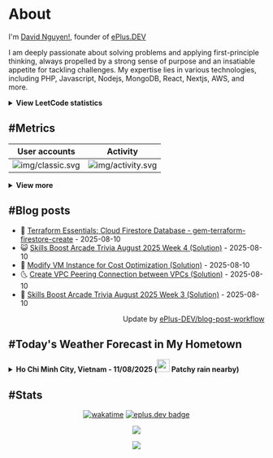 # About

I'm [David Nguyen!](https://github.com/hoangsvit), founder of [ePlus.DEV](https://eplus.dev)

I am deeply passionate about solving problems and applying first-principle thinking, always propelled by a strong sense
of purpose and an insatiable appetite for tackling challenges. My expertise lies in various technologies, including PHP,
Javascript, Nodejs, MongoDB, React, Nextjs, AWS, and more.

<details>
  <summary><b>View LeetCode statistics</b></summary>

  <p align="center">
    <img alt="img/leetcode.svg" src="https://metrics.eplus.dev/img/leetcode.svg">
  </p>
</details>

## #Metrics

| User accounts | Activity |
| ------------- | ------------- |
| ![img/classic.svg](https://metrics.eplus.dev/img/classic.svg) | ![img/activity.svg](https://metrics.eplus.dev/img/activity.svg) |

<details>
  <summary><b>View more</b></summary>

  | Wakatime | Languages |
  | ------------- | ------------- |
  | ![img/wakatime.svg](https://metrics.eplus.dev/img/wakatime.svg) | ![img/languages.svg](https://metrics.eplus.dev/img/languages.svg) |

  | Achievements | Followers |
  | ------------- | ------------- |
  | ![img/achievements.compact.svg](https://metrics.eplus.dev/img/achievements.compact.svg) | ![img/people.followers.svg](https://metrics.eplus.dev/img/people.followers.svg) |
</details>

## #Blog posts
- 🧰 [Terraform Essentials: Cloud Firestore Database - gem-terraform-firestore-create](https://eplus.dev/terraform-essentials-cloud-firestore-database-gem-terraform-firestore-create) - 2025-08-10 
- 😺 [Skills Boost Arcade Trivia August 2025 Week 4 &lpar;Solution&rpar;](https://eplus.dev/skills-boost-arcade-trivia-august-2025-week-4-solution) - 2025-08-10 
- 🗽 [Modify VM Instance for Cost Optimization &lpar;Solution&rpar;](https://eplus.dev/modify-vm-instance-for-cost-optimization-solution) - 2025-08-10 
- 🌜 [Create VPC Peering Connection between VPCs &lpar;Solution&rpar;](https://eplus.dev/create-vpc-peering-connection-between-vpcs-solution) - 2025-08-10 
- 📝 [Skills Boost Arcade Trivia August 2025 Week 3 &lpar;Solution&rpar;](https://eplus.dev/skills-boost-arcade-trivia-august-2025-week-3-solution) - 2025-08-10 

<div align="right">
  Update by <a target="_blank"
    href="https://github.com/ePlus-DEV/blog-post-workflow">ePlus-DEV/blog-post-workflow</a>
</div>

## #Today's Weather Forecast in My Hometown



<details>
  <summary><b>Ho Chi Minh City, Vietnam - 11/08/2025 (<img src="https://cdn.weatherapi.com/weather/64x64/day/176.png" width="25" /> Patchy rain nearby)</b></summary>


<table>
    <tr>
        <th>Hour</th>
        <td>00:00</td><td>01:00</td><td>02:00</td><td>03:00</td><td>04:00</td><td>05:00</td><td>06:00</td><td>07:00</td><td>08:00</td><td>09:00</td><td>10:00</td><td>11:00</td><td>12:00</td><td>13:00</td><td>14:00</td><td>15:00</td><td>16:00</td><td>17:00</td><td>18:00</td><td>19:00</td><td>20:00</td><td>21:00</td><td>22:00</td><td>23:00</td>
    </tr>
    <tr>
        <th>Weather</th>
        <td><img src="https://cdn.weatherapi.com/weather/64x64/night/116.png"></img></td><td><img src="https://cdn.weatherapi.com/weather/64x64/night/116.png"></img></td><td><img src="https://cdn.weatherapi.com/weather/64x64/night/116.png"></img></td><td><img src="https://cdn.weatherapi.com/weather/64x64/night/116.png"></img></td><td><img src="https://cdn.weatherapi.com/weather/64x64/night/116.png"></img></td><td><img src="https://cdn.weatherapi.com/weather/64x64/night/116.png"></img></td><td><img src="https://cdn.weatherapi.com/weather/64x64/day/113.png"></img></td><td><img src="https://cdn.weatherapi.com/weather/64x64/day/113.png"></img></td><td><img src="https://cdn.weatherapi.com/weather/64x64/day/116.png"></img></td><td><img src="https://cdn.weatherapi.com/weather/64x64/day/176.png"></img></td><td><img src="https://cdn.weatherapi.com/weather/64x64/day/176.png"></img></td><td><img src="https://cdn.weatherapi.com/weather/64x64/day/176.png"></img></td><td><img src="https://cdn.weatherapi.com/weather/64x64/day/176.png"></img></td><td><img src="https://cdn.weatherapi.com/weather/64x64/day/353.png"></img></td><td><img src="https://cdn.weatherapi.com/weather/64x64/day/353.png"></img></td><td><img src="https://cdn.weatherapi.com/weather/64x64/day/353.png"></img></td><td><img src="https://cdn.weatherapi.com/weather/64x64/day/116.png"></img></td><td><img src="https://cdn.weatherapi.com/weather/64x64/day/176.png"></img></td><td><img src="https://cdn.weatherapi.com/weather/64x64/day/353.png"></img></td><td><img src="https://cdn.weatherapi.com/weather/64x64/night/119.png"></img></td><td><img src="https://cdn.weatherapi.com/weather/64x64/night/389.png"></img></td><td><img src="https://cdn.weatherapi.com/weather/64x64/night/353.png"></img></td><td><img src="https://cdn.weatherapi.com/weather/64x64/night/176.png"></img></td><td><img src="https://cdn.weatherapi.com/weather/64x64/night/353.png"></img></td>
    </tr>
    <tr>
        <th>Condition</th>
        <td width="200px">Partly Cloudy </td><td width="200px">Partly Cloudy </td><td width="200px">Partly Cloudy </td><td width="200px">Partly Cloudy </td><td width="200px">Partly Cloudy </td><td width="200px">Partly Cloudy </td><td width="200px">Sunny</td><td width="200px">Sunny</td><td width="200px">Partly Cloudy </td><td width="200px">Patchy rain nearby</td><td width="200px">Patchy rain nearby</td><td width="200px">Patchy rain nearby</td><td width="200px">Patchy rain nearby</td><td width="200px">Light rain shower</td><td width="200px">Light rain shower</td><td width="200px">Light rain shower</td><td width="200px">Partly Cloudy </td><td width="200px">Patchy rain nearby</td><td width="200px">Light rain shower</td><td width="200px">Cloudy </td><td width="200px">Moderate or heavy rain with thunder</td><td width="200px">Light rain shower</td><td width="200px">Patchy rain nearby</td><td width="200px">Light rain shower</td>
    </tr>
    <tr>
        <th>Temperature</th>
        <td>26.3 °C</td><td>26.1 °C</td><td>25.8 °C</td><td>25.6 °C</td><td>25.7 °C</td><td>25.6 °C</td><td>25.6 °C</td><td>26.7 °C</td><td>28.7 °C</td><td>30.3 °C</td><td>31.6 °C</td><td>32.8 °C</td><td>32.8 °C</td><td>31.7 °C</td><td>30.9 °C</td><td>30.5 °C</td><td>30.2 °C</td><td>30.3 °C</td><td>29.8 °C</td><td>28.8 °C</td><td>27.3 °C</td><td>26.2 °C</td><td>25.9 °C</td><td>25.8 °C</td>
    </tr>
    <tr>
        <th>Wind</th>
        <td>11.5 kph</td><td>9 kph</td><td>6.1 kph</td><td>6.5 kph</td><td>4.7 kph</td><td>6.1 kph</td><td>6.8 kph</td><td>10.4 kph</td><td>13.7 kph</td><td>15.8 kph</td><td>18 kph</td><td>16.6 kph</td><td>16.6 kph</td><td>16.6 kph</td><td>17.6 kph</td><td>17.3 kph</td><td>14.8 kph</td><td>14.8 kph</td><td>16.6 kph</td><td>16.2 kph</td><td>18.4 kph</td><td>18.7 kph</td><td>16.2 kph</td><td>16.6 kph</td>
    </tr>
</table>


<div align="right">
  Updated at: 2025-08-11T13:33:04Z - by <a target="_blank"
    href="https://github.com/ePlus-DEV/weather-forecast">ePlus-DEV/weather-forecast</a>
</div>
</details>


## #Stats
<div align="center">

[![wakatime](https://wakatime.com/badge/user/e0aaeeb0-6b00-4a68-93a3-146329e5281e.svg)](https://wakatime.com/@e0aaeeb0-6b00-4a68-93a3-146329e5281e) [![eplus.dev badge](https://user-badge.eplus.dev/vietnam/hoangsvit.svg)](https://user-badge.eplus.dev/vietnam/hoangsvit)

![](https://komarev.com/ghpvc/?username=hoangsvit&style=for-the-badge)

[![](https://s11.flagcounter.com/count/1xO8/bg_FFFFFF/txt_000000/border_CCCCCC/columns_2/maxflags_10/viewers_3/labels_1/pageviews_1/flags_1/percent_0/)](https://s11.flagcounter.com/more/1xO8/)
</div>
